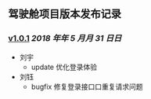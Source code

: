 ## 驾驶舱项目版本发布记录

### [v1.0.1](https://github.cn/fe/example/tags/v1.0.1) *2018 年年 5 ⽉月 31 ⽇日*
* 刘宇
  + update 优化登录体验
* 刘钰
  + bugfix 修复登录接⼝口重复请求问题
